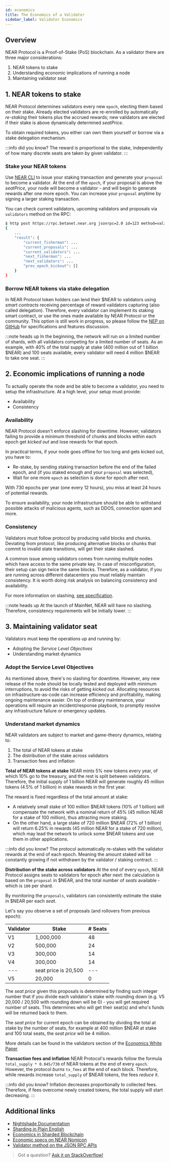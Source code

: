 ```yaml
---
id: economics
title: The Economics of a Validator
sidebar_label: Validator Economics
---
```


## Overview

NEAR Protocol is a Proof-of-Stake (PoS) blockchain. As a validator there are three major considerations:

1. NEAR tokens to stake
2. Understanding economic implications of running a node
3. Maintaining validator seat

## 1. NEAR tokens to stake

NEAR Protocol determines validators every new `epoch`, electing them based on their stake. Already elected validators are re-enrolled by automatically _re-staking_ their tokens plus the accrued rewards; new validators are elected if their stake is above dynamically determined _seatPrice_.

To obtain required tokens, you either can own them yourself or borrow via a stake delegation mechanism.

:::info did you know?
The reward is proportional to the stake, independently of how many discrete seats are taken by given validator.
:::

### Stake your NEAR tokens

Use [NEAR CLI](https://docs.near.org/docs/tools/near-cli) to issue your staking transaction and generate your `proposal` to become a validator. At the end of the `epoch`, if your proposal is above the _seatPrice_, your node will become a validator - and will begin to generate rewards after one more epoch. You can increase your `proposal` anytime by signing a larger staking transaction.

You can check current validators, upcoming validators and proposals via `validators` method on the RPC:

```bash
$ http post https://rpc.betanet.near.org jsonrpc=2.0 id=123 method=validators params:='[null]'
{
    ...
    "result": {
        "current_fisherman": ...
        "current_proposals": ...
        "current_validators": ...
        "next_fisherman": ...
        "next_validators": ...
        "prev_epoch_kickout": []
    }
}
```

### Borrow NEAR tokens via stake delegation

In NEAR Protocol token holders can lend their $NEAR to validators using _smart contracts_ receiving percentage of reward validators capturing (also called delegation). Therefore, every validator can implement its staking smart contract, or use the ones made available by NEAR Protocol or the community.
This option is still work in progress, so please follow the [NEP on GitHub](https://github.com/nearprotocol/NEPs/pull/27) for specifications and features discussion.

:::note heads up
In the beginning, the network will run on a limited number of shards, with all validators competing for a limited number of seats. As an example, with 40% of the total supply at stake (400 million out of 1 billion $NEAR) and 100 seats available, every validator will need 4 million $NEAR to take one seat.
:::

## 2. Economic implications of running a node

To actually operate the node and be able to become a validator, you need to setup the infrastructure.
At a high level, your setup must provide:

- Availability
- Consistency

### Availability

NEAR Protocol doesn't enforce slashing for downtime. However, validators failing to provide a minimum threshold of chunks and blocks within each epoch get _kicked out_ and lose rewards for that epoch.

In practical terms, if your node goes offline for too long and gets kicked out, you have to:

- Re-stake, by sending staking transaction before the end of the failed epoch, and (if you staked enough and your `proposal` was selected),
- Wait for one more `epoch` as selection is done for epoch after next.

With 730 epochs per year (one every 12 hours), you miss at least 24 hours of potential rewards.

To ensure availability, your node infrastructure should be able to withstand possible attacks of malicious agents, such as DDOS, connection spam and more.

### Consistency

Validators must follow protocol by producing valid blocks and chunks. Deviating from protocol, like producing alternative blocks or chunks that commit to invalid state transitions, will get their stake slashed.

A common issue among validators comes from running multiple nodes which have access to the same private key. In case of misconfiguration, their setup can sign twice the same blocks. Therefore, as a validator, if you are running across different datacenters you must reliably maintain consistency. It is worth doing risk analysis on balancing consistency and availability.

For more information on slashing, [see specification](https://nomicon.io/Economics/#slashing).

:::note heads up
At the launch of MainNet, NEAR will have no slashing. Therefore, consistency requirements will be initially lower.
:::

## 3. Maintaining validator seat

Validators must keep the operations up and running by:

- Adopting the _Service Level Objectives_
- Understanding market dynamics

### Adopt the Service Level Objectives

As mentioned above, there's no slashing for downtime. However, any new release of the node should be locally tested and deployed with minimum interruptions, to avoid the risks of getting _kicked out_. Allocating resources on infrastructure-as-code can increase efficiency and profitability, making ongoing maintenance easier.
On top of ordinary maintenance, your operations will require an incident/response playbook, to promptly resolve any infrastructure failure or emergency updates.

### Understand market dynamics

NEAR validators are subject to market and game-theory dynamics, relating to:

1. The total of NEAR tokens at stake
2. The distribution of the stake across validators
3. Transaction fees and inflation

**Total of NEAR tokens at stake**
NEAR mints 5% new tokens every year, of which 10% go to the treasury, and the rest is split between validators. Therefore, the initial supply of 1 billion NEAR will generate roughly 45 million tokens (4.5% of 1 billion) in stake rewards in the first year.

The reward is fixed regardless of the total amount at stake:

- A relatively small stake of 100 million $NEAR tokens (10% of 1 billion) will compensate the network with a nominal return of 45% (45 million NEAR for a stake of 100 million), thus attracting more staking.
- On the other hand, a large stake of 720 million $NEAR (72% of 1 billion) will return 6.25% in rewards (45 million NEAR for a stake of 720 million), which may lead the network to unlock some $NEAR tokens and use them in other applications.

:::info did you know?
The protocol automatically re-stakes with the validator rewards at the end of each epoch. Meaning the amount staked will be constantly growing if not withdrawn by the validator / staking contract.
:::

**Distribution of the stake across validators**
At the end of every `epoch`, NEAR Protocol assigns seats to validators for epoch after next: the calculation is based on the `proposal` in $NEAR, and the total number of _seats_ available - which is `100` per shard.

By monitoring the `proposals`, validators can consistently estimate the stake in $NEAR per each _seat_.

Let's say you observe a set of proposals (and rollovers from previous epoch):

| Validator | Stake                | # Seats |
| --------- | -------------------- | ------- |
| V1        | 1,000,000            | 48      |
| V2        | 500,000              | 24      |
| V3        | 300,000              | 14      |
| V4        | 300,000              | 14      |
| ---       | seat price is 20,500 | ---     |
| V5        | 20,000               | 0       |

The _seat price_ given this proposals is determined by finding such integer number that if you divide each validator's stake with rounding down (e.g. V5 20,000 / 20,500 with rounding down will be 0) - you will get required number of seats. This determines who will get their seat(s) and who's funds will be returned back to them.

The _seat price_ for current epoch can be obtained by dividing the total at stake by the number of seats, for example at 400 million $NEAR at stake and 100 total seats, the _seat price_ will be 4 million.

More details can be found in the validators section of the [Economics White Paper](https://near.org/papers/economics-in-sharded-blockchain/#validators)

**Transaction fees and inflation**
NEAR Protocol's rewards follow the formula `total_supply * 0.045/730` of NEAR tokens at the end of every `epoch`. However, the protocol _burns_ `tx_fees` at the end of each block. Therefore, while rewards increase `total_supply` of $NEAR tokens, the fees _reduce_ it.

:::info did you know?
Inflation decreases proportionally to collected fees. Therefore, if fees overcome newly created tokens, the total supply will start decreasing.
:::

## Additional links

- [Nightshade Documentation](https://near.org/downloads/Nightshade.pdf)
- [Sharding in Plain English](https://www.citusdata.com/blog/2018/01/10/sharding-in-plain-english/)
- [Economics in Sharded Blockchain](https://near.org/papers/economics-in-sharded-blockchain/#validators)
- [Economic specs on NEAR Nomicon](https://nomicon.io/Economics/)
- [Validator method on the JSON RPC APIs](https://docs.near.org/docs/api/rpc#general-validator-status)

> Got a question?
> <a href="https://stackoverflow.com/questions/tagged/nearprotocol">
> <h8>Ask it on StackOverflow!</h8>
> </a>
